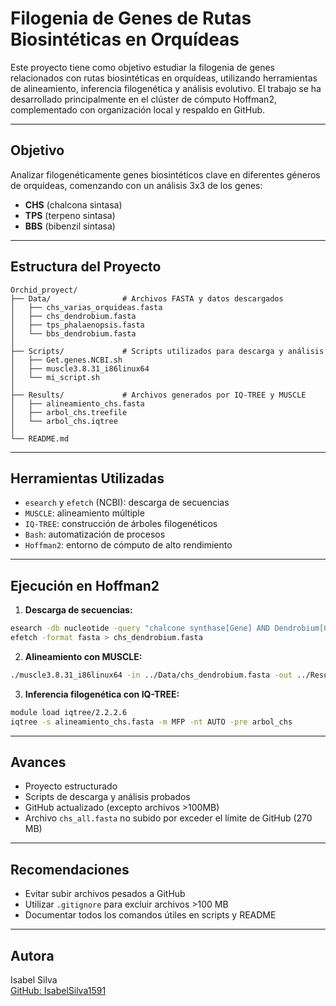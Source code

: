 # Filogenia de Genes de Rutas Biosintéticas en Orquídeas

Este proyecto tiene como objetivo estudiar la filogenia de genes relacionados con rutas biosintéticas en orquídeas, utilizando herramientas de alineamiento, inferencia filogenética y análisis evolutivo. El trabajo se ha desarrollado principalmente en el clúster de cómputo Hoffman2, complementado con organización local y respaldo en GitHub.

---

## Objetivo

Analizar filogenéticamente genes biosintéticos clave en diferentes géneros de orquídeas, comenzando con un análisis 3x3 de los genes:
- **CHS** (chalcona sintasa)
- **TPS** (terpeno sintasa)
- **BBS** (bibenzil sintasa)

---

## Estructura del Proyecto

```
Orchid_proyect/
├── Data/                # Archivos FASTA y datos descargados
│   ├── chs_varias_orquideas.fasta
│   ├── chs_dendrobium.fasta
│   ├── tps_phalaenopsis.fasta
│   └── bbs_dendrobium.fasta
│
├── Scripts/             # Scripts utilizados para descarga y análisis
│   ├── Get.genes.NCBI.sh
│   ├── muscle3.8.31_i86linux64
│   └── mi_script.sh
│
├── Results/             # Archivos generados por IQ-TREE y MUSCLE
│   ├── alineamiento_chs.fasta
│   ├── arbol_chs.treefile
│   └── arbol_chs.iqtree
│
└── README.md
```

---

## Herramientas Utilizadas

- `esearch` y `efetch` (NCBI): descarga de secuencias
- `MUSCLE`: alineamiento múltiple
- `IQ-TREE`: construcción de árboles filogenéticos
- `Bash`: automatización de procesos
- `Hoffman2`: entorno de cómputo de alto rendimiento

---

## Ejecución en Hoffman2

1. **Descarga de secuencias:**
```bash
esearch -db nucleotide -query "chalcone synthase[Gene] AND Dendrobium[Organism]" | \
efetch -format fasta > chs_dendrobium.fasta
```

2. **Alineamiento con MUSCLE:**
```bash
./muscle3.8.31_i86linux64 -in ../Data/chs_dendrobium.fasta -out ../Results/alineamiento_chs.fasta
```

3. **Inferencia filogenética con IQ-TREE:**
```bash
module load iqtree/2.2.2.6
iqtree -s alineamiento_chs.fasta -m MFP -nt AUTO -pre arbol_chs
```

---

## Avances

-  Proyecto estructurado
-  Scripts de descarga y análisis probados
-  GitHub actualizado (excepto archivos >100MB)
-  Archivo `chs_all.fasta` no subido por exceder el límite de GitHub (270 MB)

---

##  Recomendaciones

- Evitar subir archivos pesados a GitHub
- Utilizar `.gitignore` para excluir archivos >100 MB
- Documentar todos los comandos útiles en scripts y README

---

## Autora

Isabel Silva  
[GitHub: IsabelSilva1591](https://github.com/IsabelSilva1591)
